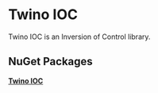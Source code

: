 # Twino IOC

Twino IOC is an Inversion of Control library.

## NuGet Packages

**[Twino IOC](https://www.nuget.org/packages/Twino.Ioc)**<br>
